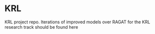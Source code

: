 # KRL
KRL project repo. Iterations of improved models over RAGAT for the KRL research track should be found here
